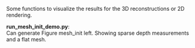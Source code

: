 Some functions to visualize the results for the 3D reconstructions or 2D rendering.  

__run_mesh_init_demo.py__:  
Can generate Figure mesh_init left. Showing sparse depth measurements and a flat mesh.  

